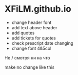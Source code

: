 # XFiLM.github.io

- change header font
- add text above header
- add quotes
- add tickets for quotes
- check prescript date changing
- change font 4&5col
  
Не
/
смотря ни на что

make no change like this
